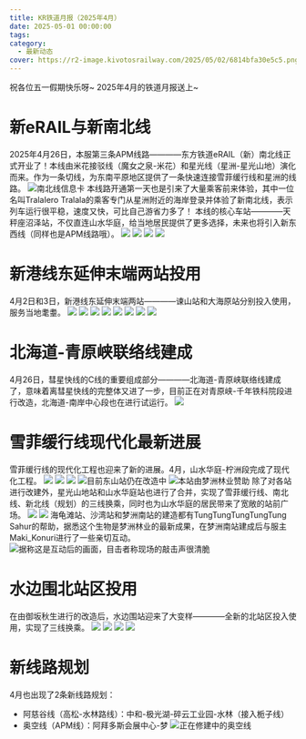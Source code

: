 ```yaml
---
title: KR铁道月报（2025年4月）
date: 2025-05-01 00:00:00
tags:
category:
  - 最新动态
cover: https://r2-image.kivotosrailway.com/2025/05/02/6814bfa30e5c5.png
---
```

祝各位五一假期快乐呀~
2025年4月的铁道月报送上~

# 新eRAIL与新南北线
2025年4月26日，本服第三条APM线路————东方铁道eRAIL（新）南北线正式开业了！本线由米花接驳线（魔女之泉-米花）和星光线（星洲-星光山地）演化而来。作为一条切线，为东南平原地区提供了一条快速连接雪菲缓行线和星洲的线路。
![南北线信息卡](https://r2-image.kivotosrailway.com/2025/05/02/681459baa6ec4.png)
本线路开通第一天也是引来了大量乘客前来体验，其中一位名叫TralaIero Tralala的乘客专门从星洲附近的海岸登录并体验了新南北线，表示列车运行很平稳，速度又快，可比自己游省力多了！
本线的核心车站————天秤座沼泽站，不仅直连山水华庭，给当地居民提供了更多选择，未来也将引入新东西线（同样也是APM线路哦）。
![](https://r2-image.kivotosrailway.com/2025/05/02/681483566ad87.png)
![](https://r2-image.kivotosrailway.com/2025/05/02/681483588a0ba.png)
![](https://r2-image.kivotosrailway.com/2025/05/02/6814835b61378.png)
![](https://r2-image.kivotosrailway.com/2025/05/02/6814835d611ab.png)

# 新港线东延伸末端两站投用
4月2日和3日，新港线东延伸末端两站————谏山站和大海原站分别投入使用，服务当地耄耋。
![](https://r2-image.kivotosrailway.com/2025/05/02/6814820b504f1.png)
![](https://r2-image.kivotosrailway.com/2025/05/02/68148208d09f5.png)
![](https://r2-image.kivotosrailway.com/2025/05/02/681482086bcdc.png)
![](https://r2-image.kivotosrailway.com/2025/05/02/681482056d4f4.png)
![](https://r2-image.kivotosrailway.com/2025/05/02/6814827ce1a5c.png)
![](https://r2-image.kivotosrailway.com/2025/05/02/681482832eeba.png)
![](https://r2-image.kivotosrailway.com/2025/05/02/6814828796dfa.png)
![](https://r2-image.kivotosrailway.com/2025/05/02/6814828c381d4.png)

# 北海道-青原峡联络线建成
4月26日，彗星快线的C线的重要组成部分————北海道-青原峡联络线建成了，意味着离彗星快线的完整体又进了一步，目前正在对青原峡-千年铁科院段进行改造，北海道-南岸中心段也在进行试运行。
![](https://r2-image.kivotosrailway.com/2025/05/02/6814d9d865062.png)

# 雪菲缓行线现代化最新进展
雪菲缓行线的现代化工程也迎来了新的进展。4月，山水华庭-柠洲段完成了现代化工程。
![](https://r2-image.kivotosrailway.com/2025/05/02/681488996176e.png)
![](https://r2-image.kivotosrailway.com/2025/05/02/6814889b4af90.png)
![](https://r2-image.kivotosrailway.com/2025/05/02/6814889d1a090.png)
![目前东山站仍在改造中](https://r2-image.kivotosrailway.com/2025/05/02/6814889e60e72.png)
![本站由梦洲林业赞助](https://r2-image.kivotosrailway.com/2025/05/02/6814d490aeca3.png)
除了对各站进行改建外，星光山地站和山水华庭站也进行了合并，实现了雪菲缓行线、南北线、新北线（规划）的三线换乘，同时也为山水华庭的居民带来了宽敞的站前广场。
![](https://r2-image.kivotosrailway.com/2025/05/02/6814d4c78e2c1.png)
![](https://r2-image.kivotosrailway.com/2025/05/02/6814d4d7d3e07.png)
海龟滩站、沙湾站和梦洲南站的建造都有TungTungTungTungTung Sahur的帮助，据悉这个生物是梦洲林业的最新成果，在梦洲南站建成后与服主Maki_Konuri进行了一些亲切互动。
![据称这是互动后的画面，目击者称现场的敲击声很清脆](https://r2-image.kivotosrailway.com/2025/05/02/6814d6bb5d8e6.jpg)

# 水边围北站区投用
在由御坂秋生进行的改造后，水边围站迎来了大变样————全新的北站区投入使用，实现了三线换乘。
![](https://r2-image.kivotosrailway.com/2025/05/02/681486ce569fa.png)
![](https://r2-image.kivotosrailway.com/2025/05/02/681486cfd1004.png)
![](https://r2-image.kivotosrailway.com/2025/05/02/681486d150039.png)
![](https://r2-image.kivotosrailway.com/2025/05/02/681486d3106a3.png)

# 新线路规划
4月也出现了2条新线路规划：
* 阿慈谷线（高松-水林路线）：中和-极光湖-碎云工业园-水林（接入栀子线）
* 奥空线（APM线）：阿拜多斯会展中心-梦
![正在修建中的奥空线](https://r2-image.kivotosrailway.com/2025/05/02/6814d716e9a10.png)